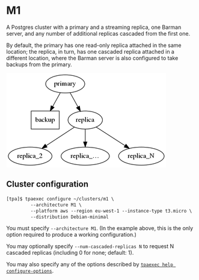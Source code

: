 M1
==

A Postgres cluster with a primary and a streaming replica, one Barman
server, and any number of additional replicas cascaded from the first
one.

By default, the primary has one read-only replica attached in the same
location; the replica, in turn, has one cascaded replica attached in a
different location, where the Barman server is also configured to take
backups from the primary.

![Cluster with cascading replication](images/m1.png)

## Cluster configuration

```
[tpa]$ tpaexec configure ~/clusters/m1 \
         --architecture M1 \
         --platform aws --region eu-west-1 --instance-type t3.micro \
         --distribution Debian-minimal
```

You must specify ``--architecture M1``. (In the example above, this is
the only option required to produce a working configuration.)

You may optionally specify ``--num-cascaded-replicas N`` to request N
cascaded replicas (including 0 for none; default: 1).

You may also specify any of the options described by
[``tpaexec help configure-options``](tpaexec-configure.md).
